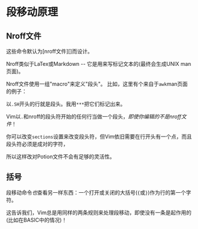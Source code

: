 
段移动原理
=======================

Nroff文件
-----------

这些命令默认为[nroff文件][]而设计。

Nroff类似于LaTex或Markdown -- 它是用来写标记文本的(最终会生成UNIX man页面)。

Nroff文件使用一组"macro"来定义"段头"。
比如，这里有个来自于`awk`man页面的例子：

以`.SH`开头的行就是段头。我用`***`把它们标记出来。

Vim以`.`和nroff的段头符开始的任何行当做一个段头，*即使你编辑的不是nroff文件*！

你可以改变`sections`设置来改变段头符，但Vim依旧需要在行开头有一个点，而且段头符必须是成对的字符，

所以这样改对Potion文件不会有足够的灵活性。

括号
------

段移动命令*也*查看另一样东西：一个打开或关闭的大括号(`{`或`}`)作为行的第一个字符。

这告诉我们，Vim总是用同样的两条规则来处理段移动，即使没有一条是起作用的(比如在BASIC中的情况)！

